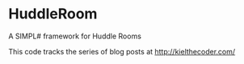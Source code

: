 # HuddleRoom
 A SIMPL# framework for Huddle Rooms

This code tracks the series of blog posts at http://kielthecoder.com/